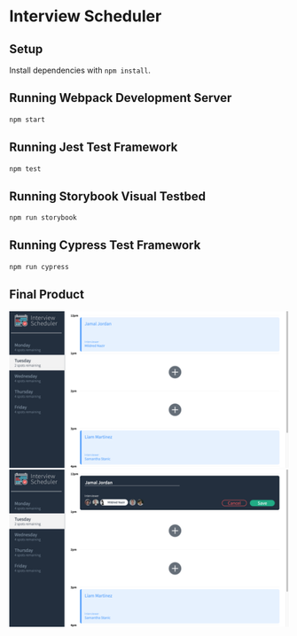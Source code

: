 # Interview Scheduler

## Setup

Install dependencies with `npm install`.

## Running Webpack Development Server

```sh
npm start
```

## Running Jest Test Framework

```sh
npm test
```

## Running Storybook Visual Testbed

```sh
npm run storybook
```

## Running Cypress Test Framework

```sh
npm run cypress
```

## Final Product

!["Screenshot of Monday"](https://raw.githubusercontent.com/GraceLR/scheduler/master/screenshots/Screen%20Shot%202022-06-15%20at%207.53.44%20PM.png)
!["Screenshot of Edit page"](https://raw.githubusercontent.com/GraceLR/scheduler/master/screenshots/Screen%20Shot%202022-06-15%20at%207.54.07%20PM.png)